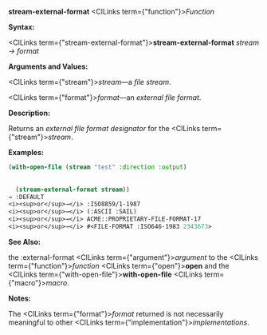 **stream-external-format** <ClLinks  term={"function"}><i>Function</i></ClLinks> 



**Syntax:** 



<ClLinks  term={"stream-external-format"}><b>stream-external-format</b></ClLinks> *stream → format* 



**Arguments and Values:** 



<ClLinks  term={"stream"}><i>stream</i></ClLinks>—a *file stream*. 



<ClLinks  term={"format"}><i>format</i></ClLinks>—an *external file format*. 



**Description:** 



Returns an *external file format designator* for the <ClLinks  term={"stream"}><i>stream</i></ClLinks>. 



**Examples:**
```lisp
(with-open-file (stream "test" :direction :output) 
  
  
  (stream-external-format stream)) 
→ :DEFAULT 
<i><sup>or</sup>→</i> :ISO8859/1-1987 
<i><sup>or</sup>→</i> (:ASCII :SAIL) 
<i><sup>or</sup>→</i> ACME::PROPRIETARY-FILE-FORMAT-17 
<i><sup>or</sup>→</i> #<FILE-FORMAT :ISO646-1983 2343673> 
```
**See Also:** 



the :external-format <ClLinks  term={"argument"}><i>argument</i></ClLinks> to the <ClLinks  term={"function"}><i>function</i></ClLinks> <ClLinks  term={"open"}><b>open</b></ClLinks> and the <ClLinks  term={"with-open-file"}><b>with-open-file</b></ClLinks> <ClLinks  term={"macro"}><i>macro</i></ClLinks>. 



**Notes:** 



The <ClLinks  term={"format"}><i>format</i></ClLinks> returned is not necessarily meaningful to other <ClLinks  term={"implementation"}><i>implementations</i></ClLinks>. 



